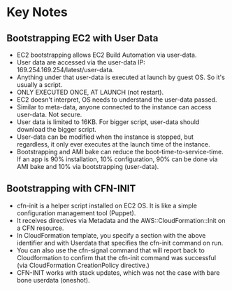 # Key Notes

## Bootstrapping EC2 with User Data

* EC2 bootstrapping allows EC2 Build Automation via user-data.
* User data are accessed via the user-data IP: 169.254.169.254/latest/user-data.
* Anything under that user-data is executed at launch by guest OS. So it's usually a script.
* ONLY EXECUTED ONCE, AT LAUNCH (not restart).
* EC2 doesn't interpret, OS needs to understand the user-data passed.
* Similar to meta-data, anyone connected to the instance can access user-data. Not secure.
* User data is limited to 16KB. For bigger script, user-data should download the bigger script.
* User-data can be modified when the instance is stopped, but regardless, it only ever executes at the launch time of the instance.
* Bootstrapping and AMI bake can reduce the boot-time-to-service-time. If an app is 90% installation, 10% configuration, 90% can be done via AMI bake and 10% via bootstrapping (user-data).

## Bootstrapping with CFN-INIT

* cfn-init is a helper script installed on EC2 OS. It is like a simple configuration management tool (Puppet).
* It receives directives via Metadata and the AWS::CloudFormation::Init on a CFN resource.
* In CloudFormation template, you specify a section with the above identifier and with Userdata that specifies the cfn-init command on run.
* You can also use the cfn-signal command that will report back to Cloudformation to confirm that the cfn-init command was successful (via CloudFormation CreationPolicy directive.)
* CFN-INIT works with stack updates, which was not the case with bare bone userdata (oneshot).